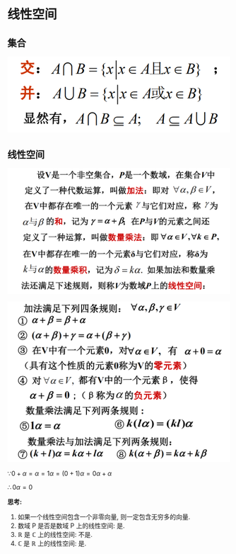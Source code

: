 # 线性空间

## 集合

![](2021-03-22-08-11-36.png)

## 线性空间

![](2021-03-22-09-18-42.png)

![](2021-03-22-09-24-02.png)

$\because 0+\alpha=\alpha=1\alpha=(0+1)\alpha=0\alpha+\alpha$

$\therefore 0\alpha=0$

**思考:**

1. 如果一个线性空间包含一个非零向量, 则一定包含无穷多的向量.
2. 数域 P 是否是数域 P 上的线性空间: 是.
3. $\mathbb{R}$ 是 $\mathbb{C}$ 上的线性空间: 不是.
4. $\mathbb{C}$ 是 $\mathbb{R}$ 上的线性空间: 是.

